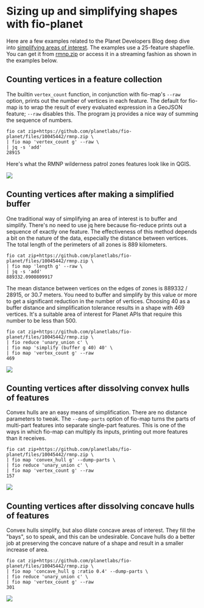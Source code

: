 Sizing up and simplifying shapes with fio-planet
================================================

Here are a few examples related to the Planet Developers Blog deep dive into
[simplifying areas of interest](https://developers.planet.com/blog/2022/Dec/15/simplifying-your-complex-area-of-interest-a-planet-developers-deep-dive/).
The examples use a 25-feature shapefile. You can get it from [rmnp.zip](https://github.com/planetlabs/fio-planet/files/10045442/rmnp.zip) or access
it in a streaming fashion as shown in the examples below.

Counting vertices in a feature collection
-----------------------------------------

The builtin `vertex_count` function, in conjunction with fio-map's `--raw`
option, prints out the number of vertices in each feature. The default for
fio-map is to wrap the result of every evaluated expression in a GeoJSON
feature; `--raw` disables this. The program jq provides a nice way of summing
the sequence of numbers.

```
fio cat zip+https://github.com/planetlabs/fio-planet/files/10045442/rmnp.zip \
| fio map 'vertex_count g' --raw \
| jq -s 'add'
28915
```

Here's what the RMNP wilderness patrol zones features look like in QGIS.

![](https://user-images.githubusercontent.com/33697/202820493-2cae58f4-a968-4078-8a60-ba7e2cbe0434.png)

Counting vertices after making a simplified buffer
--------------------------------------------------

One traditional way of simplifying an area of interest is to buffer and
simplify. There's no need to use jq here because fio-reduce prints out a
sequence of exactly one feature. The effectiveness of this method depends a bit
on the nature of the data, especially the distance between vertices. The total
length of the perimeters of all zones is 889 kilometers.

```
fio cat zip+https://github.com/planetlabs/fio-planet/files/10045442/rmnp.zip \
| fio map 'length g' --raw \
| jq -s 'add'
889332.0900809917
```

The mean distance between vertices on the edges of zones is 889332 / 28915, or
30.7 meters.  You need to buffer and simplify by this value or more to get a
significant reduction in the number of vertices. Choosing 40 as a buffer
distance and simplification tolerance results in a shape with 469 vertices.
It's a suitable area of interest for Planet APIs that require this number to be
less than 500.

```
fio cat zip+https://github.com/planetlabs/fio-planet/files/10045442/rmnp.zip \
| fio reduce 'unary_union c' \
| fio map 'simplify (buffer g 40) 40' \
| fio map 'vertex_count g' --raw
469
```

![](https://user-images.githubusercontent.com/33697/202821086-5bfd4437-3c42-420e-84cf-d3e1287d2d8c.png)

Counting vertices after dissolving convex hulls of features
-----------------------------------------------------------

Convex hulls are an easy means of simplification. There are no distance
parameters to tweak. The `--dump-parts` option of fio-map turns the parts of
multi-part features into separate single-part features. This is one of the ways
in which fio-map can multiply its inputs, printing out more features than it
receives.

```
fio cat zip+https://github.com/planetlabs/fio-planet/files/10045442/rmnp.zip \
| fio map 'convex_hull g' --dump-parts \
| fio reduce 'unary_union c' \
| fio map 'vertex_count g' --raw
157
```

![](https://user-images.githubusercontent.com/33697/202820595-491c590c-0f5a-4cdb-89de-7cd2067cbf90.png)

Counting vertices after dissolving concave hulls of features
------------------------------------------------------------

Convex hulls simplify, but also dilate concave areas of interest. They fill the
"bays", so to speak, and this can be undesirable. Concave hulls do a better job
at preserving the concave nature of a shape and result in a smaller increase of
area.

```
fio cat zip+https://github.com/planetlabs/fio-planet/files/10045442/rmnp.zip \
| fio map 'concave_hull g :ratio 0.4' --dump-parts \
| fio reduce 'unary_union c' \
| fio map 'vertex_count g' --raw
301
```

![](https://user-images.githubusercontent.com/33697/218189621-446b743e-daba-4e3c-bc24-7ce74771fb8a.png)
